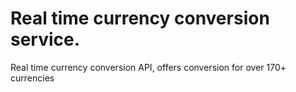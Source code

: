 # Real time currency conversion service.

Real time currency conversion API, offers conversion for over 170+ currencies
